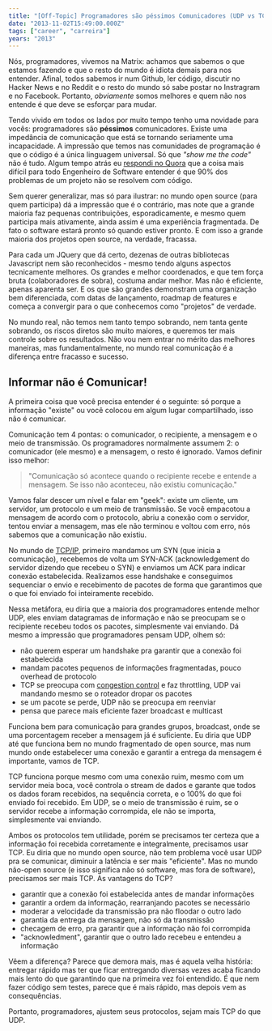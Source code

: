 ```yaml
---
title: "[Off-Topic] Programadores são péssimos Comunicadores (UDP vs TCP)"
date: "2013-11-02T15:49:00.000Z"
tags: ["career", "carreira"]
years: "2013"
---
```


<p></p>
<p>Nós, programadores, vivemos na Matrix: achamos que sabemos o que estamos fazendo e que o resto do mundo é idiota demais para nos entender. Afinal, todos sabemos ir num Github, ler código, discutir no Hacker News e no Reddit e o resto do mundo só sabe postar no Instragram e no Facebook. Portanto, <em>obviamente</em> somos melhores e quem não nos entende é que deve se esforçar para mudar.</p>
<p>Tendo vivido em todos os lados por muito tempo tenho uma novidade para vocês: programadores são <strong>péssimos</strong> comunicadores. Existe uma impedância de comunicação que está se tornando seriamente uma incapacidade. A impressão que temos nas comunidades de programação é que o código é a única linguagem universal. Só que <em>"show me the code"</em> não é tudo. Algum tempo atrás eu <a href="https://www.quora.com/Software-Engineering/What-is-the-hardest-thing-you-do-as-a-software-engineer/answer/Fabio-Akita?share=1">respondi no Quora</a> que a coisa mais difícil para todo Engenheiro de Software entender é que 90% dos problemas de um projeto não se resolvem com código.</p>
<p></p>
<p></p>
<p>Sem querer generalizar, mas só para ilustrar: no mundo open source (para quem participa) dá a impressão que é o contrário, mas note que a grande maioria faz pequenas contribuições, esporadicamente, e mesmo quem participa mais ativamente, ainda assim é uma experiência fragmentada. De fato o software estará pronto só quando estiver pronto. E com isso a grande maioria dos projetos open source, na verdade, fracassa.</p>
<p>Para cada um JQuery que dá certo, dezenas de outras bibliotecas Javascript nem são reconhecidos - mesmo tendo alguns aspectos tecnicamente melhores. Os grandes e melhor coordenados, e que tem força bruta (colaboradores de sobra), costuma andar melhor. Mas não é eficiente, apenas aparenta ser. E os que são grandes demonstram uma organização bem diferenciada, com datas de lançamento, roadmap de features e começa a convergir para o que conhecemos como "projetos" de verdade.</p>
<p>No mundo real, não temos nem tanto tempo sobrando, nem tanta gente sobrando, os riscos diretos são muito maiores, e queremos ter mais controle sobre os resultados. Não vou nem entrar no mérito das melhores maneiras, mas fundamentalmente, no mundo real comunicação é a diferença entre fracasso e sucesso.</p>
<h2>Informar não é Comunicar!</h2>
<p>A primeira coisa que você precisa entender é o seguinte: só porque a informação "existe" ou você colocou em algum lugar compartilhado, isso não é comunicar.</p>
<p>Comunicação tem 4 pontas: o comunicador, o recipiente, a mensagem e o meio de transmissão. Os programadores normalmente assumem 2: o comunicador (ele mesmo) e a mensagem, o resto é ignorado. Vamos definir isso melhor:</p>
<blockquote>
  "Comunicação só acontece quando o recipiente recebe e entende a mensagem. Se isso não aconteceu, não existiu comunicação."
</blockquote>
<p>Vamos falar descer um nível e falar em "geek": existe um cliente, um servidor, um protocolo e um meio de transmissão. Se você empacotou a mensagem de acordo com o protocolo, abriu a conexão com o servidor, tentou enviar a mensagem, mas ele não terminou e voltou com erro, nós sabemos que a comunicação não existiu.</p>
<p>No mundo de <a href="https://packetlife.net/blog/2010/jun/7/understanding-tcp-sequence-acknowledgment-numbers/">TCP/IP</a>, primeiro mandamos um SYN (que inicia a comunicação), recebemos de volta um SYN-ACK (acknowledgement do servidor dizendo que recebeu o SYN) e enviamos um ACK para indicar conexão estabelecida. Realizamos esse handshake e conseguimos sequenciar o envio e recebimento de pacotes de forma que garantimos que o que foi enviado foi inteiramente recebido.</p>
<p>Nessa metáfora, eu diria que a maioria dos programadores entende melhor UDP, eles enviam datagramas de informação e não se preocupam se o recipiente recebeu todos os pacotes, simplesmente vai enviando. Dá mesmo a impressão que programadores pensam UDP, olhem só:</p>
<ul>
  <li>não querem esperar um handshake pra garantir que a conexão foi estabelecida</li>
  <li>mandam pacotes pequenos de informações fragmentadas, pouco overhead de protocolo</li>
  <li>TCP se preocupa com <a href="https://en.wikipedia.org/wiki/TCP_congestion-avoidance_algorithm">congestion control</a> e faz throttling, UDP vai mandando mesmo se o roteador dropar os pacotes</li>
  <li>se um pacote se perde, UDP não se preocupa em reenviar</li>
  <li>pensa que parece mais eficiente fazer broadcast e multicast</li>
</ul>
<p>Funciona bem para comunicação para grandes grupos, broadcast, onde se uma porcentagem receber a mensagem já é suficiente. Eu diria que UDP até que funciona bem no mundo fragmentado de open source, mas num mundo onde estabelecer uma conexão e garantir a entrega da mensagem é importante, vamos de TCP.</p>
<p>TCP funciona porque mesmo com uma conexão ruim, mesmo com um servidor meia boca, você controla o stream de dados e garante que todos os dados foram recebidos, na sequência correta, e o 100% do que foi enviado foi recebido. Em UDP, se o meio de transmissão é ruim, se o servidor recebe a informação corrompida, ele não se importa, simplesmente vai enviando.</p>
<p>Ambos os protocolos tem utilidade, porém se precisamos ter certeza que a informação foi recebida corretamente e integralmente, precisamos usar TCP. Eu diria que no mundo open source, não tem problema você usar UDP pra se comunicar, diminuir a latência e ser mais "eficiente". Mas no mundo não-open source (e isso significa não só software, mas fora de software), precisamos ser mais TCP. As vantagens do TCP?</p>
<ul>
  <li>garantir que a conexão foi estabelecida antes de mandar informações</li>
  <li>garantir a ordem da informação, rearranjando pacotes se necessário</li>
  <li>moderar a velocidade da transmissão pra não floodar o outro lado</li>
  <li>garantia da entrega da mensagem, não só da transmissão</li>
  <li>checagem de erro, pra garantir que a informação não foi corrompida</li>
  <li>"acknowledment", garantir que o outro lado recebeu e entendeu a informação</li>
</ul>
<p>Vêem a diferença? Parece que demora mais, mas é aquela velha história: entregar rápido mas ter que ficar entregando diversas vezes acaba ficando mais lento do que garantindo que na primeira vez foi entendido. É que nem fazer código sem testes, parece que é mais rápido, mas depois vem as consequências.</p>
<p>Portanto, programadores, ajustem seus protocolos, sejam mais TCP do que UDP.</p>
<p></p>